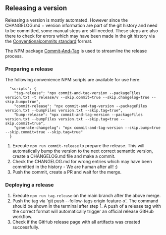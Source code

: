## Releasing a version

Releasing a version is mostly automated. However since the CHANGELOG.md + version information are part of the git history 
and need to be committed, some manual steps are still needed. These steps are also there to check for errors which may 
have been made in the git history via the [Conventionalcommits standard](https://www.conventionalcommits.org/en/v1.0.0/) format.

The NPM package [Commit-And-Tag](https://github.com/absolute-version/commit-and-tag-version) is used to streamline the release process.

### Preparing a release

The following convenience NPM scripts are available for use here:

```
  "scripts": {
    "tag-release": "npx commit-and-tag-version --packageFiles version.txt -t release/v --skip.commit=true --skip.changelog=true --skip.bump=true",
    "commit-release": "npx commit-and-tag-version --packageFiles version.txt --bumpFiles version.txt --skip.tag=true", 
    "bump-release": "npx commit-and-tag-version --packageFiles version.txt --bumpFiles version.txt --skip.tag=true --skip.commit=true",
    "generate-changelog": "npx commit-and-tag-version --skip.bump=true --skip.commit=true --skip.tag=true"
  }
```

1) Execute `npm run commit-release` to prepare the release. This will automatically bump the version to the next correct semantic version, create a CHANGELOG.md file and make a commit.
2) Check the CHANGELOG.md for wrong entries which may have been committed in the history - We are human after all! :)
3) Push the commit, create a PR and wait for the merge. 

### Deploying a release

1) Execute `npm run tag-release` on the main branch after the above merge.
2) Push the tag via 'git push --follow-tags origin feature-x'. The command should be shown in the terminal after step 1. 
   A push of a release tag with the correct format will automatically trigger an official release GitHub workflow.
3) Check if the GitHub release page with all artifacts was created successfully.
